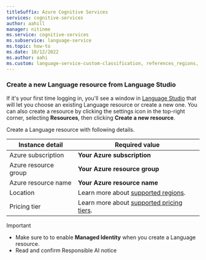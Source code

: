 ```yaml
---
titleSuffix: Azure Cognitive Services
services: cognitive-services
author: aahill
manager: nitinme
ms.service: cognitive-services
ms.subservice: language-service
ms.topic: how-to
ms.date: 10/12/2022
ms.author: aahi
ms.custom: language-service-custom-classification, references_regions, ignite-fall-2021
---
```



### Create a new Language resource from Language Studio

If it's your first time logging in, you'll see a window in [Language Studio](https://aka.ms/languageStudio) that will let you choose an existing Language resource or create a new one. You can also create a resource by clicking the settings icon in the top-right corner, selecting **Resources**, then clicking **Create a new resource**.

Create a Language resource with following details.

|Instance detail  |Required value  |
|---------|---------|
|Azure subscription| **Your Azure subscription**|
|Azure resource group| **Your Azure resource group**|
|Azure resource name| **Your Azure resource name**|
|Location | Learn more about [supported regions](../service-limits.md#regional-availability).        |
|Pricing tier     | Learn more about [supported pricing tiers](../service-limits.md#language-resource-limits).        |

> [!IMPORTANT]
> * Make sure to to enable **Managed Identity** when you create a Language resource. 
> * Read and confirm Responsible AI notice



